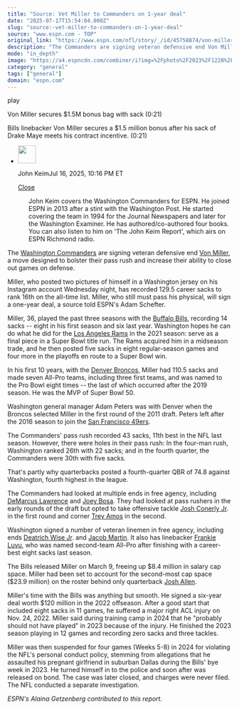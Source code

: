```yaml
---
title: "Source: Vet Miller to Commanders on 1-year deal"
date: "2025-07-17T15:54:04.000Z"
slug: "source:-vet-miller-to-commanders-on-1-year-deal"
source: "www.espn.com - TOP"
original_link: "https://www.espn.com/nfl/story/_/id/45758874/von-miller-join-commanders-one-year-deal-source-says"
description: "The Commanders are signing veteran defensive end Von Miller, a move designed to bolster their pass rush and increase their ability to close out games on defense."
mode: "in_depth"
image: "https://a4.espncdn.com/combiner/i?img=%2Fphoto%2F2023%2F1228%2Fr1271459_1296x729_16%2D9.jpg"
category: "general"
tags: ["general"]
domain: "espn.com"
---
```

<div id="readability-page-1" class="page"><div data-video="watch,640,360,43297377" data-cerebro-id="677ad0dad8299b7dd5b713b5" data-title="Von Miller secures $1.5M bonus bag with sack" data-source="espn"><div><picture><source srcset="https://a.espncdn.com/combiner/i?img=%2Fmedia%2Fmotion%2F2025%2F0105%2Fdm_250105_Von_Miller_secures_bonus_bag_with_sack971%2Fdm_250105_Von_Miller_secures_bonus_bag_with_sack971.jpg&amp;w=943&amp;h=530&amp;cquality=80&amp;format=jpg" media="(min-width: 376px)"><source srcset="https://a.espncdn.com/combiner/i?img=%2Fmedia%2Fmotion%2F2025%2F0105%2Fdm_250105_Von_Miller_secures_bonus_bag_with_sack971%2Fdm_250105_Von_Miller_secures_bonus_bag_with_sack971.jpg&amp;w=375&amp;cquality=80, https://a.espncdn.com/combiner/i?img=%2Fmedia%2Fmotion%2F2025%2F0105%2Fdm_250105_Von_Miller_secures_bonus_bag_with_sack971%2Fdm_250105_Von_Miller_secures_bonus_bag_with_sack971.jpg&amp;w=750&amp;cquality=40&amp;format=jpg 2x" media="(max-width: 375px)"></picture><p><span data-id="43297377">play</span></p></div><figcaption><div><p><span>Von Miller secures $1.5M bonus bag with sack (0:21)</span></p><p>Bills linebacker Von Miller secures a $1.5 million bonus after his sack of Drake Maye meets his contract incentive. (0:21)</p></div></figcaption></div><div><div><ul><li><p><img src="https://a.espncdn.com/combiner/i?img=/i/columnists/full/keim_john.png&amp;h=80&amp;w=80&amp;scale=crop" alt="" width="40" height="40"></p><p>John Keim<span>Jul 16, 2025, 10:16 PM ET</span></p><div><p><a href="#">Close</a></p><ul>John Keim covers the Washington Commanders for ESPN. He joined ESPN in 2013 after a stint with the Washington Post. He started covering the team in 1994 for the Journal Newspapers and later for the Washington Examiner. He has authored/co-authored four books. You can also listen to him on 'The John Keim Report', which airs on ESPN Richmond radio.</ul></div></li></ul></div><p>The <a data-clubhouse-guid="fbeaf73e-6d6c-cca4-0809-713d9d741f90" href="https://www.espn.com/nfl/team/_/name/wsh/washington-commanders">Washington Commanders</a> are signing veteran defensive end <a data-player-guid="cb2f0b03-ac0e-cf36-34c0-e590898cab6c" href="https://www.espn.com/nfl/player/_/id/13976/von-miller">Von Miller</a>, a move designed to bolster their pass rush and increase their ability to close out games on defense.</p><p>Miller, who posted two pictures of himself in a Washington jersey on his Instagram account Wednesday night, has recorded 129.5 career sacks to rank 16th on the all-time list. Miller, who still must pass his physical, will sign a one-year deal, a source told ESPN's Adam Schefter.</p><p>Miller, 36, played the past three seasons with the <a data-clubhouse-guid="232afaf2-01ac-fcc2-8bd6-66550df1703a" href="https://www.espn.com/nfl/team/_/name/buf/buffalo-bills">Buffalo Bills</a>, recording 14 sacks -- eight in his first season and six last year. Washington hopes he can do what he did for the <a data-clubhouse-guid="2e1473b2-e269-fd7a-1137-c1edacb85986" href="https://www.espn.com/nfl/team/_/name/lar/los-angeles-rams">Los Angeles Rams</a> in the 2021 season: serve as a final piece in a Super Bowl title run. The Rams acquired him in a midseason trade, and he then posted five sacks in eight regular-season games and four more in the playoffs en route to a Super Bowl win.</p><p>In his first 10 years, with the <a data-clubhouse-guid="51042145-e3c1-0694-ae0d-f720342ff8fc" href="https://www.espn.com/nfl/team/_/name/den/denver-broncos">Denver Broncos</a>, Miller had 110.5 sacks and made seven All-Pro teams, including three first teams, and was named to the Pro Bowl eight times -- the last of which occurred after the 2019 season. He was the MVP of Super Bowl 50.</p><p>Washington general manager Adam Peters was with Denver when the Broncos selected Miller in the first round of the 2011 draft. Peters left after the 2016 season to join the <a data-clubhouse-guid="985a261f-296c-c95c-32a5-addc4df75001" href="https://www.espn.com/nfl/team/_/name/sf/san-francisco-49ers">San Francisco 49ers</a>.</p><p>The Commanders' pass rush recorded 43 sacks, 11th best in the NFL last season. However, there were holes in their pass rush: In the four-man rush, Washington ranked 26th with 22 sacks; and in the fourth quarter, the Commanders were 30th with five sacks.</p><p>That's partly why quarterbacks posted a fourth-quarter QBR of 74.8 against Washington, fourth highest in the league.</p><p>The Commanders had looked at multiple ends in free agency, including <a data-player-guid="d261b9e9-4068-8758-68d7-9661bf985195" href="https://www.espn.com/nfl/player/_/id/16802/demarcus-lawrence">DeMarcus Lawrence</a> and <a data-player-guid="591c8883-7eb1-633e-5283-7bfbb9dbf51e" href="https://www.espn.com/nfl/player/_/id/3051389/joey-bosa">Joey Bosa</a>. They had looked at pass rushers in the early rounds of the draft but opted to take offensive tackle <a data-player-guid="ee076108-1639-3f88-a354-c2800308a669" href="https://www.espn.com/nfl/player/_/id/4685326/josh-conerly-jr">Josh Conerly Jr</a>. in the first round and corner <a data-player-guid="1e69c37c-4dc0-316f-bbfc-063da90e4053" href="https://www.espn.com/nfl/player/_/id/4574689/trey-amos">Trey Amos</a> in the second.</p><p>Washington signed a number of veteran linemen in free agency, including ends <a data-player-guid="c5ed5de0-97cc-6021-98cd-edfb242b2068" href="https://www.espn.com/nfl/player/_/id/2980080/deatrich-wise-jr">Deatrich Wise Jr</a>. and <a data-player-guid="46ccd78f-f00d-eaec-7d39-08ee6bad72a5" href="https://www.espn.com/nfl/player/_/id/3138764/jacob-martin">Jacob Martin</a>. It also has linebacker <a data-player-guid="2a6c9a31-1755-da1d-6071-0e3389949107" href="https://www.espn.com/nfl/player/_/id/3127273/frankie-luvu">Frankie Luvu</a>, who was named second-team All-Pro after finishing with a career-best eight sacks last season.</p><p>The Bills released Miller on March 9, freeing up $8.4 million in salary cap space. Miller had been set to account for the second-most cap space ($23.9 million) on the roster behind only quarterback <a data-player-guid="237b9f2a-4701-8fc3-60eb-250978af9893" href="https://www.espn.com/nfl/player/_/id/3918298/josh-allen">Josh Allen</a>.</p><p>Miller's time with the Bills was anything but smooth. He signed a six-year deal worth $120 million in the 2022 offseason. After a good start that included eight sacks in 11 games, he suffered a major right ACL injury on Nov. 24, 2022. Miller said during training camp in 2024 that he "probably should not have played" in 2023 because of the injury. He finished the 2023 season playing in 12 games and recording zero sacks and three tackles.</p><p>Miller was then suspended for four games (Weeks 5-8) in 2024 for violating the NFL's personal conduct policy, stemming from allegations that he assaulted his pregnant girlfriend in suburban Dallas during the Bills' bye week in 2023. He turned himself in to the police and soon after was released on bond. The case was later closed, and charges were never filed. The NFL conducted a separate investigation.</p><p><em>ESPN's Alaina Getzenberg contributed to this report.</em></p>
</div></div>